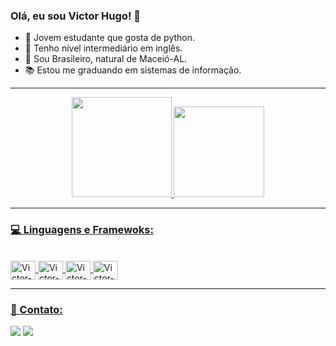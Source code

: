 ### Olá, eu sou Victor Hugo! 👋

- 🐍 Jovem estudante que gosta de python.
- 🗽 Tenho nível intermediário em inglês.
- 🌴 Sou Brasileiro, natural de Maceió-AL.
- 📚 Estou me graduando em sistemas de informação.

<hr>
<div align="center">
  <a href="https://github.com/Kloppx">
  <img height="160em" src="https://github-readme-stats.vercel.app/api?username=Kloppx&show_icons=true&theme=radical&include_all_commits=true&count_private=true"/>
  <img height="145em" src="https://github-readme-stats.vercel.app/api/top-langs/?username=Kloppx&layout=compact&langs_count=7&theme=radical"/>
</div>
<hr>
 
  
### 💻 Linguagens e Framewoks:
<div style="display: inline_block"><br>
  <img align="center" alt="Victor-Python" height="30" width="40" src="https://cdn.jsdelivr.net/gh/devicons/devicon/icons/python/python-original.svg">
  <img align="center" alt="Victor-Python" height="30" width="40" src="https://cdn.jsdelivr.net/gh/devicons/devicon/icons/django/django-plain.svg">
  <img align="center" alt="Victor-Python" height="30" width="40" src="https://cdn.jsdelivr.net/gh/devicons/devicon/icons/selenium/selenium-original.svg"> 
  <img align="center" alt="Victor-Python" height="30" width="40" src="https://cdn.jsdelivr.net/gh/devicons/devicon/icons/microsoftsqlserver/microsoftsqlserver-plain-wordmark.svg">
</div>
<hr>
 
  
### 📱 Contato:  
  <div>     
  <a href="https://www.instagram.com/dev.ictor/" target="_blank"><img src="https://img.shields.io/badge/Instagram-E4405F?style=for-the-badge&logo=instagram&logoColor=white" target="_blank"></a>
  <a href="https://www.linkedin.com/in/victor-hugo-nascimento-calheiros-227558228/" target="_blank"><img src="https://img.shields.io/badge/-LinkedIn-%230077B5?style=for-the-badge&logo=linkedin&logoColor=white" target="_blank"></a> 
  </div>

<!--![Snake animation](https://github.com/Kloppx/Kloppx/blob/output/github-contribution-grid-snake.svg)-->
